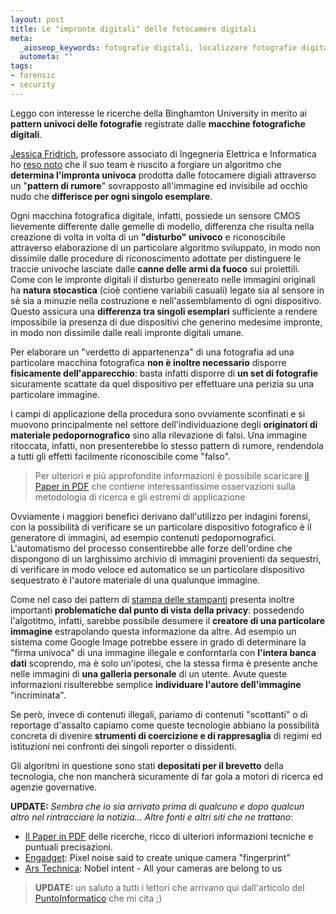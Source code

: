 ```yaml
--- 
layout: post
title: Le "impronte digitali" delle fotocamere digitali
meta: 
  _aioseop_keywords: fotografie digitali, localizzare fotografie digitali, impronte digitali, impronte fotografiche, steganografia, informatica forense, digital forensics
  autometa: ""
tags: 
- forensic
- security
---
```

Leggo con interesse le ricerche della Binghamton University in merito ai **pattern univoci delle fotografie** registrate dalle **macchine fotografiche digitali**.  

[Jessica Fridrich](http://www.eurekalert.org/pub_releases/2006-04/bu-bur041806.php), professore associato di Ingegneria Elettrica e Informatica ho [reso noto](http://www.eurekalert.org/pub_releases/2006-04/bu-bur041806.php) che il suo team è riuscito a forgiare un algoritmo che **determina l'impronta univoca** prodotta dalle fotocamere digiali attraverso un "**pattern di rumore**" sovrapposto all'immagine ed invisibile ad occhio nudo che **differisce per ogni singolo esemplare**.  

Ogni macchina fotografica digitale, infatti, possiede un sensore CMOS lievemente differente dalle gemelle di modello, differenza che risulta nella creazione di volta in volta di un **"disturbo" univoco** e riconoscibile attraverso elaborazione di un particolare algoritmo sviluppato, in modo non dissimile dalle procedure di riconoscimento adottate per distinguere le traccie univoche lasciate dalle **canne delle armi da fuoco** sui proiettili.  
Come con le impronte digitali il disturbo genereato nelle immagini originali ha **natura stocastica** (cioè contiene variabili casuali) legate sia al sensore in sè sia a minuzie nella costruzione e nell'assemblamento di ogni dispositivo. Questo assicura una **differenza tra singoli esemplari** sufficiente a rendere impossibile la presenza di due dispositivi che generino medesime impronte, in modo non dissimile dalle reali impronte digitali umane.  



Per elaborare un "verdetto di appartenenza" di una fotografia ad una particolare macchina fotografica **non è inoltre necessario** disporre **fisicamente dell'apparecchio**: basta infatti disporre di **un set di fotografie** sicuramente scattate da quel dispositivo per effettuare una perizia su una particolare immagine.  

I campi di applicazione della procedura sono ovviamente sconfinati e si muovono principalmente nel settore dell'individuazione degli **originatori di materiale pedopornografico** sino alla rilevazione di falsi. Una immagine ritoccata, infatti, non presenterebbe lo stesso pattern di rumore, rendendola a tutti gli effetti facilmente riconoscibile come "falso".  

> Per ulteriori e più approfondite informazioni è possibile scaricare [il Paper in PDF](http://www.ws.binghamton.edu/fridrich/Research/ICIP05.pdf) che contiene interessantissime osservazioni sulla metodologia di ricerca e gli estremi di applicazione

Ovviamente i maggiori benefici derivano dall'utilizzo per indagini forensi, con la possibilità di verificare se un particolare dispositivo fotografico è il generatore di immagini, ad esempio contenuti pedopornografici. L'automatismo del processo consentirebbe alle forze dell'ordine che dispongono di un larghissimo archivio di immagini provenienti da sequestri, di verificare in modo veloce ed automatico se un particolare dispositivo sequestrato è l'autore materiale di una qualunque immagine.  

Come nel caso dei pattern di [stampa delle stampanti](http://www.purdue.edu/UNS/html4ever/2004/041011.Delp.forensics.html) presenta inoltre importanti **problematiche dal punto di vista della privacy**: possedendo l'algotitmo, infatti, sarebbe possibile desumere il **creatore di una particolare immagine** estrapolando questa informazione da altre. Ad esempio un sistema come Google Image potrebbe essere in grado di determinare la "firma univoca" di una immagine illegale e conforntarla con **l'intera banca dati** scoprendo, ma è solo un'ipotesi, che la stessa firma è presente anche nelle immagini di **una galleria personale** di un utente. Avute queste informazioni risulterebbe semplice **individuare l'autore dell'immagine** "incriminata".  

Se però, invece di contenuti illegali, pariamo di contenuti "scottanti" o di reportage d'assalto capiamo come queste tecnologie abbiano la possibilità concreta di divenire **strumenti di coercizione e di rappresaglia** di regimi ed istituzioni nei confronti dei singoli reporter o dissidenti.  

Gli algoritmi in questione sono stati **depositati per il brevetto** della tecnologia, che non mancherà sicuramente di far gola a motori di ricerca ed agenzie governative.  
  

**UPDATE:** *Sembra che io sia arrivato prima di qualcuno e dopo qualcun altro nel rintracciare la notizia... Altre fonti e altri siti che ne trattano*:

* [Il Paper in PDF](http://www.ws.binghamton.edu/fridrich/Research/ICIP05.pdf) delle ricerche, ricco di ulteriori informazioni tecniche e puntuali precisazioni.
* [Engadget](http://www.engadget.com/2006/04/23/pixel-noise-said-to-create-unique-camera-fingerprint/):  Pixel noise said to create unique camera "fingerprint"
* [Ars Technica](http://arstechnica.com/journals/science.ars/2006/4/22/3701): Nobel intent - All your cameras are belong to us  

> **UPDATE:** un saluto a tutti i lettori che arrivano qui dall'articolo del [PuntoInformatico](http://punto-informatico.it/p.asp?id=1463074) che mi cita ;)  
  

 
